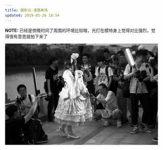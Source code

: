 ```yaml
---
title: 摄影记-漫展离场
updated: 2019-05-26 18:54
---
```


**NOTE:** 已经是傍晚时间了周围的环境比较暗，光打在模特身上觉得对比强烈，觉得很有意思就拍下来了

![漫展离场](/photos/595920969.jpg)